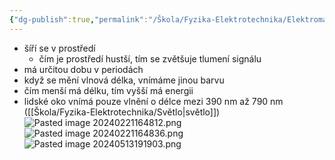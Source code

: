 ```yaml
---
{"dg-publish":true,"permalink":"/Škola/Fyzika-Elektrotechnika/Elektromagnetické vlnění/","tags":["Fyzika"],"created":"2024-02-15T18:22:20.619+01:00","updated":"2024-05-13T19:19:04.901+02:00"}
---
```


- šíří se v prostředí
	- čím je prostředí hustší, tím se zvětšuje tlumení signálu
- má určitou dobu v periodách
- když se mění vlnová délka, vnímáme jinou barvu
- čím menší má délku, tím vyšší má energii
- lidské oko vnímá pouze vlnění o délce mezi 390 nm až 790 nm ([[Škola/Fyzika-Elektrotechnika/Světlo\|světlo]])
![Pasted image 20240221164812.png](/img/user/Images/Pasted%20image%2020240221164812.png)![Pasted image 20240221164836.png](/img/user/Images/Pasted%20image%2020240221164836.png)
![Pasted image 20240513191903.png](/img/user/Images/Pasted%20image%2020240513191903.png)